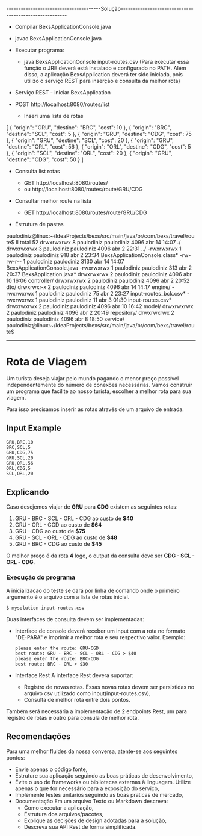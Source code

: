 
---------------------------------------Solução-------------------------------------------------------

- Compilar BexsApplicationConsole.java
- javac BexsApplicationConsole.java
- Executar programa:
   * java BexsApplicationConsole input-routes.csv (Para executar essa função o JRE deverá está instalado e configurado no PATH. Além disso, a aplicação BexsApplication deverá ter sido iniciada, pois utilizo o serviço REST para inserção e consulta da melhor rota)

- Serviço REST -  iniciar BexsApplication
- POST http://localhost:8080/routes/list 
   * Inseri uma lista de rotas

[
{
    "origin": "GRU",
    "destine": "BRC",
    "cost": 10
},
{
    "origin": "BRC",
    "destine": "SCL",
    "cost": 5
},
{
    "origin": "GRU",
    "destine": "CDG",
    "cost": 75
},
{
    "origin": "GRU",
    "destine": "SCL",
    "cost": 20
},
{
    "origin": "GRU",
    "destine": "ORL",
    "cost": 56
},
{
    "origin": "ORL",
    "destine": "CDG",
    "cost": 5
},
{
    "origin": "SCL",
    "destine": "ORL",
    "cost": 20
},
{
    "origin": "GRU",
    "destine": "CDG",
    "cost": 50
}
]

- Consulta list rotas
   * GET http://localhost:8080/routes/
   * ou  http://localhost:8080/routes/route/GRU/CDG

- Consultar melhor route na lista

   * GET http://localhost:8080/routes/route/GRU/CDG
	

- Estrutura de pastas

paulodiniz@linux:~/IdeaProjects/bexs/src/main/java/br/com/bexs/travel/route$ ll
total 52
drwxrwxrwx 8 paulodiniz paulodiniz 4096 abr 14 14:07 ./
drwxrwxrwx 3 paulodiniz paulodiniz 4096 abr  2 22:31 ../
-rwxrwxrwx 1 paulodiniz paulodiniz  918 abr  2 23:34 BexsApplicationConsole.class*
-rw-rw-r-- 1 paulodiniz paulodiniz 3130 abr 14 14:07 BexsApplicationConsole.java
-rwxrwxrwx 1 paulodiniz paulodiniz  313 abr  2 20:37 BexsApplication.java*
drwxrwxrwx 2 paulodiniz paulodiniz 4096 abr 10 16:06 controller/
drwxrwxrwx 2 paulodiniz paulodiniz 4096 abr  2 20:52 dto/
drwxrwxr-x 2 paulodiniz paulodiniz 4096 abr 14 14:17 engine/
-rwxrwxrwx 1 paulodiniz paulodiniz   75 abr  2 23:27 input-routes_bck.csv*
-rwxrwxrwx 1 paulodiniz paulodiniz   11 abr  3 01:30 input-routes.csv*
drwxrwxrwx 2 paulodiniz paulodiniz 4096 abr 10 16:42 model/
drwxrwxrwx 2 paulodiniz paulodiniz 4096 abr  2 20:49 repository/
drwxrwxrwx 2 paulodiniz paulodiniz 4096 abr  8 18:50 service/
paulodiniz@linux:~/IdeaProjects/bexs/src/main/java/br/com/bexs/travel/route$ 


_____________________________________________________________________________________________________________________________________________


# Rota de Viagem #

Um turista deseja viajar pelo mundo pagando o menor preço possível independentemente do número de conexões necessárias.
Vamos construir um programa que facilite ao nosso turista, escolher a melhor rota para sua viagem.

Para isso precisamos inserir as rotas através de um arquivo de entrada.

## Input Example ##
```csv
GRU,BRC,10
BRC,SCL,5
GRU,CDG,75
GRU,SCL,20
GRU,ORL,56
ORL,CDG,5
SCL,ORL,20
```

## Explicando ## 
Caso desejemos viajar de **GRU** para **CDG** existem as seguintes rotas:

1. GRU - BRC - SCL - ORL - CDG ao custo de **$40**
2. GRU - ORL - CGD ao custo de **$64**
3. GRU - CDG ao custo de **$75**
4. GRU - SCL - ORL - CDG ao custo de **$48**
5. GRU - BRC - CDG ao custo de **$45**

O melhor preço é da rota **4** logo, o output da consulta deve ser **CDG - SCL - ORL - CDG**.

### Execução do programa ###
A inicializacao do teste se dará por linha de comando onde o primeiro argumento é o arquivo com a lista de rotas inicial.

```shell
$ mysolution input-routes.csv
```

Duas interfaces de consulta devem ser implementadas:
- Interface de console deverá receber um input com a rota no formato "DE-PARA" e imprimir a melhor rota e seu respectivo valor.
  Exemplo:
  ```shell
  please enter the route: GRU-CGD
  best route: GRU - BRC - SCL - ORL - CDG > $40
  please enter the route: BRC-CDG
  best route: BRC - ORL > $30
  ```

- Interface Rest
    A interface Rest deverá suportar:
    - Registro de novas rotas. Essas novas rotas devem ser persistidas no arquivo csv utilizado como input(input-routes.csv),
    - Consulta de melhor rota entre dois pontos.

Também será necessária a implementação de 2 endpoints Rest, um para registro de rotas e outro para consula de melhor rota.

## Recomendações ##
Para uma melhor fluides da nossa conversa, atente-se aos seguintes pontos:

* Envie apenas o código fonte,
* Estruture sua aplicação seguindo as boas práticas de desenvolvimento,
* Evite o uso de frameworks ou bibliotecas externas à linguagem. Utilize apenas o que for necessário para a exposição do serviço,
* Implemente testes unitários seguindo as boas praticas de mercado,
* Documentação
  Em um arquivo Texto ou Markdown descreva:
  * Como executar a aplicação,
  * Estrutura dos arquivos/pacotes,
  * Explique as decisões de design adotadas para a solução,
  * Descreva sua APÌ Rest de forma simplificada.


